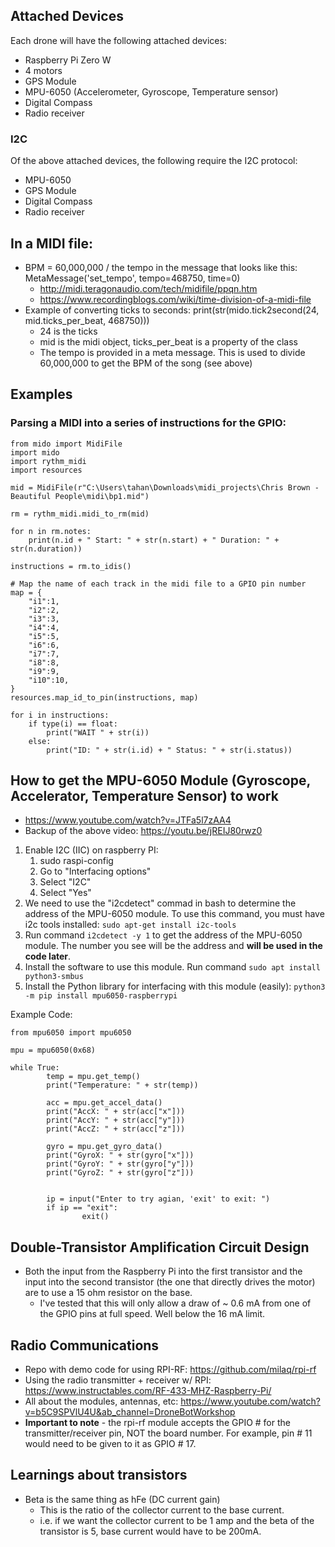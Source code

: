 ## Attached Devices
Each drone will have the following attached devices:
- Raspberry Pi Zero W
- 4 motors
- GPS Module
- MPU-6050 (Accelerometer, Gyroscope, Temperature sensor)
- Digital Compass
- Radio receiver

### I2C
Of the above attached devices, the following require the I2C protocol:
- MPU-6050
- GPS Module
- Digital Compass
- Radio receiver


## In a MIDI file:
- BPM = 60,000,000 / the tempo in the message that looks like this: MetaMessage('set_tempo', tempo=468750, time=0)
    - http://midi.teragonaudio.com/tech/midifile/ppqn.htm
    - https://www.recordingblogs.com/wiki/time-division-of-a-midi-file
- Example of converting ticks to seconds: print(str(mido.tick2second(24, mid.ticks_per_beat, 468750)))
    - 24 is the ticks
    - mid is the midi object, ticks_per_beat is a property of the class
    - The tempo is provided in a meta message. This is used to divide 60,000,000 to get the BPM of the song (see above)


## Examples
### Parsing a MIDI into a series of instructions for the GPIO:
```
from mido import MidiFile
import mido
import rythm_midi
import resources

mid = MidiFile(r"C:\Users\tahan\Downloads\midi_projects\Chris Brown - Beautiful People\midi\bp1.mid")

rm = rythm_midi.midi_to_rm(mid)

for n in rm.notes:
    print(n.id + " Start: " + str(n.start) + " Duration: " + str(n.duration))

instructions = rm.to_idis()

# Map the name of each track in the midi file to a GPIO pin number
map = {
    "i1":1,
    "i2":2,
    "i3":3,
    "i4":4,
    "i5":5,
    "i6":6,
    "i7":7,
    "i8":8,
    "i9":9,
    "i10":10,
}
resources.map_id_to_pin(instructions, map)

for i in instructions:
    if type(i) == float:
        print("WAIT " + str(i))
    else:
        print("ID: " + str(i.id) + " Status: " + str(i.status))

```

## How to get the MPU-6050 Module (Gyroscope, Accelerator, Temperature Sensor) to work
- https://www.youtube.com/watch?v=JTFa5l7zAA4
- Backup of the above video: https://youtu.be/jREIJ80rwz0

1. Enable I2C (IIC) on raspberry PI:
    1. sudo raspi-config
    2. Go to "Interfacing options"
    3. Select "I2C"
    4. Select "Yes"
2. We need to use the "i2cdetect" commad in bash to determine the address of the MPU-6050 module. To use this command, you must have i2c tools installed: `sudo apt-get install i2c-tools`
3. Run command `i2cdetect -y 1` to get the address of the MPU-6050 module. The number you see will be the address and **will be used in the code later**.
4. Install the software to use this module. Run command `sudo apt install python3-smbus` 
5. Install the Python library for interfacing with this module (easily): `python3 -m pip install mpu6050-raspberrypi`

Example Code:
```
from mpu6050 import mpu6050

mpu = mpu6050(0x68)

while True:
        temp = mpu.get_temp()
        print("Temperature: " + str(temp))

        acc = mpu.get_accel_data()
        print("AccX: " + str(acc["x"]))
        print("AccY: " + str(acc["y"]))
        print("AccZ: " + str(acc["z"]))

        gyro = mpu.get_gyro_data()
        print("GyroX: " + str(gyro["x"]))
        print("GyroY: " + str(gyro["y"]))
        print("GyroZ: " + str(gyro["z"]))


        ip = input("Enter to try agian, 'exit' to exit: ")
        if ip == "exit":
                exit()
```

## Double-Transistor Amplification Circuit Design
- Both the input from the Raspberry Pi into the first transistor and the input into the second transistor (the one that directly drives the motor) are to use a 15 ohm resistor on the base.
    - I've tested that this will only allow a draw of ~ 0.6 mA from one of the GPIO pins at full speed. Well below the 16 mA limit.

## Radio Communications
- Repo with demo code for using RPI-RF: https://github.com/milaq/rpi-rf
- Using the radio transmitter + receiver w/ RPI: https://www.instructables.com/RF-433-MHZ-Raspberry-Pi/
- All about the modules, antennas, etc: https://www.youtube.com/watch?v=b5C9SPVlU4U&ab_channel=DroneBotWorkshop
- **Important to note** - the rpi-rf module accepts the GPIO # for the transmitter/receiver pin, NOT the board number. For example, pin # 11 would need to be given to it as GPIO # 17.



## Learnings about transistors
- Beta is the same thing as hFe (DC current gain)
    - This is the ratio of the collector current to the base current.
    - i.e. if we want the collector current to be 1 amp and the beta of the transistor is 5, base current would have to be 200mA.